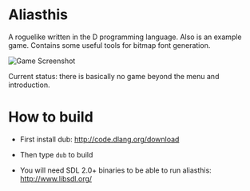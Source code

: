 Aliasthis
=========

A roguelike written in the D programming language. Also is an example game.
Contains some useful tools for bitmap font generation.

![Game Screenshot](http://i.imgur.com/JQJ9CYo.jpg)

Current status: there is basically no game beyond the menu and introduction.

How to build
============

- First install dub: http://code.dlang.org/download
  
- Then type `dub` to build

- You will need SDL 2.0+ binaries to be able to run aliasthis: http://www.libsdl.org/

